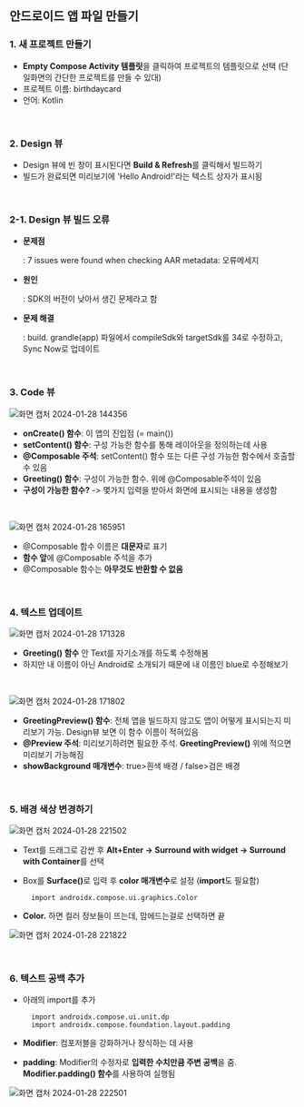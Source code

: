 ## 안드로이드 앱 파일 만들기 

### 1. 새 프로젝트 만들기
- <b>Empty Compose Activity 템플릿</b>을 클릭하여 프로젝트의 템플릿으로 선택 (단일화면의 간단한 프로젝트를 만들 수 있대)
- 프로젝트 이름: birthdaycard
- 언어: Kotlin

<br>

### 2. Design 뷰
- Design 뷰에 빈 창이 표시된다면 <b>Build & Refresh</b>를 클릭해서 빌드하기
- 빌드가 완료되면 미리보기에 'Hello Android!'라는 텍스트 상자가 표시됨

<br>

### 2-1. Design 뷰 빌드 오류
- <b>문제점</b>

    : 7 issues were found when checking AAR metadata: 오류메세지 

- <b>원인</b>

    : SDK의 버전이 낮아서 생긴 문제라고 함

- <b>문제 해결</b>

    : build. grandle(app) 파일에서 compileSdk와 targetSdk를 34로 수정하고, Sync Now로 업데이트 

<br>

### 3. Code 뷰

![화면 캡처 2024-01-28 144356](https://github.com/blue618020/TIL/assets/130967356/ca189968-01d9-41b1-95d0-b2da3d46c98f)

- <b>onCreate() 함수</b>: 이 앱의 진입점 (= main())
- <b>setContent() 함수</b>: 구성 가능한 함수를 통해 레이아웃을 정의하는데 사용
- <b>@Composable 주석</b>: setContent() 함수 또는 다른 구성 가능한 함수에서 호출할 수 있음
- <b>Greeting() 함수</b>: 구성이 가능한 함수. 위에 @Composable주석이 있음
- <b>구성이 가능한 함수?</b> -> 몇가지 입력을 받아서 화면에 표시되는 내용을 생성함

<br>

![화면 캡처 2024-01-28 165951](https://github.com/blue618020/TIL/assets/130967356/06542874-e2bc-4261-8823-2d5e8a1bb287)

- @Composable 함수 이름은 <b>대문자</b>로 표기
- <b>함수 앞</b>에 @Composable 주석을 추가
- @Composable 함수는 <b>아무것도 반환할 수 없음</b>

<br>


### 4. 텍스트 업데이트
![화면 캡처 2024-01-28 171328](https://github.com/blue618020/TIL/assets/130967356/3c8541bc-fc22-4944-9860-0a1a646c1a3d)

- <b>Greeting() 함수</b> 안 Text를 자기소개를 하도록 수정해봄
- 하지만 내 이름이 아닌 Android로 소개되기 때문에 내 이름인 blue로 수정해보기

<br>

![화면 캡처 2024-01-28 171802](https://github.com/blue618020/TIL/assets/130967356/710bfa78-d167-4f08-88cc-97458811e471)

- <b>GreetingPreview() 함수</b>: 전체 앱을 빌드하지 않고도 앱이 어떻게 표시되는지 미리보기 가능. Design뷰 보면 이 함수 이름이 적혀있음
- <b>@Preview 주석</b>: 미리보기하려면 필요한 주석. <b>GreetingPreview()</b> 위에 적으면 미리보기 가능해짐
- <b>showBackground 매개변수</b>: true>흰색 배경 / false>검은 배경

<br>

### 5. 배경 색상 변경하기

![화면 캡처 2024-01-28 221502](https://github.com/blue618020/TIL/assets/130967356/c7ab0258-d419-4800-8765-eadfb024d131)

- Text를 드래그로 감싼 후 <b>Alt+Enter -> Surround with widget -> Surround with Container</b>를 선택
- Box를 <b>Surface()</b>로 입력 후 <b>color 매개변수</b>로 설정 (<b>import</b>도 필요함)

        import androidx.compose.ui.graphics.Color

- <b>Color.</b> 하면 컬러 정보들이 뜨는데, 맘에드는걸로 선택하면 끝

![화면 캡처 2024-01-28 221822](https://github.com/blue618020/TIL/assets/130967356/148cb3bd-6138-456d-98d7-31817bdf0e05)

<br>

### 6. 텍스트 공백 추가
- 아래의 import를 추가

        import androidx.compose.ui.unit.dp
        import androidx.compose.foundation.layout.padding

- <b>Modifier</b>: 컴포저블을 강화하거나 장식하는 데 사용
- <b>padding</b>: Modifier의 수정자로 <b>입력한 수치만큼 주변 공백</b>을 줌. <b>Modifier.padding() 함수</b>를 사용하여 실행됨

![화면 캡처 2024-01-28 222501](https://github.com/blue618020/TIL/assets/130967356/4d1d3a87-b34f-4127-861a-583729ce72b1)
